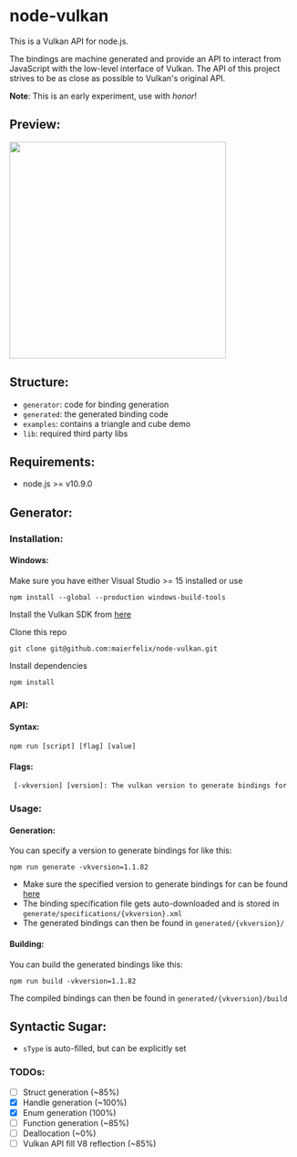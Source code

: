 # node-vulkan
This is a Vulkan API for node.js.

The bindings are machine generated and provide an API to interact from JavaScript with the low-level interface of Vulkan. The API of this project strives to be as close as possible to Vulkan's original API.

**Note**: This is an early experiment, use with *honor*!

## Preview:<br/>
<img src="https://i.imgur.com/pT76hSl.gif" width="380">

## Structure:
 - `generator`: code for binding generation
 - `generated`: the generated binding code
 - `examples`: contains a triangle and cube demo
 - `lib`: required third party libs

## Requirements:
 - node.js >= v10.9.0

## Generator:

### Installation:

#### Windows:
Make sure you have either Visual Studio >= 15 installed or use
````
npm install --global --production windows-build-tools
````

Install the Vulkan SDK from [here](https://vulkan.lunarg.com/sdk/home#windows)

Clone this repo
````
git clone git@github.com:maierfelix/node-vulkan.git
````

Install dependencies
````
npm install
````

### API:

#### Syntax:
````
npm run [script] [flag] [value]
````

#### Flags:
````
 [-vkversion] [version]: The vulkan version to generate bindings for
````

### Usage:

#### Generation:
You can specify a version to generate bindings for like this:
````
npm run generate -vkversion=1.1.82
````

 - Make sure the specified version to generate bindings for can be found [here](https://github.com/KhronosGroup/Vulkan-Docs/releases)
 - The binding specification file gets auto-downloaded and is stored in `generate/specifications/{vkversion}.xml`<br/>
 - The generated bindings can then be found in `generated/{vkversion}/`

#### Building:
You can build the generated bindings like this:
````
npm run build -vkversion=1.1.82
````

The compiled bindings can then be found in `generated/{vkversion}/build`

## Syntactic Sugar:
 - `sType` is auto-filled, but can be explicitly set

### TODOs:
 - [ ] Struct generation (~85%)
 - [x] Handle generation (~100%)
 - [x] Enum generation (100%)
 - [ ] Function generation (~85%)
 - [ ] Deallocation (~0%)
 - [ ] Vulkan API fill V8 reflection (~85%)
